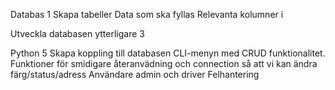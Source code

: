 Databas 1
Skapa tabeller
Data som ska fyllas
Relevanta kolumner i

Utveckla databasen ytterligare 3

Python 5
Skapa koppling till databasen
CLI-menyn med CRUD funktionalitet.
Funktioner för smidigare återanvädning och connection så att vi kan ändra färg/status/adress
Användare admin och driver
Felhantering